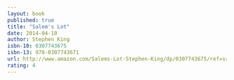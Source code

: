 ```yaml
---
layout: book
published: true
title: "Salem's Lot"
date: 2014-04-10
author: Stephen King
isbn-10: 0307743675
isbn-13: 978-0307743671
url: http://www.amazon.com/Salems-Lot-Stephen-King/dp/0307743675/ref=sr_1_1?s=books&ie=UTF8&qid=1434743723&sr=1-1&keywords=salems+lot
rating: 4
---
```


